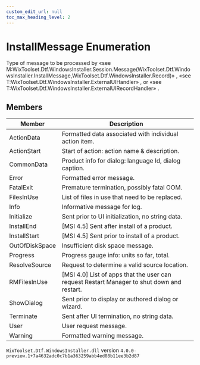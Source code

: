 ```yaml
---
custom_edit_url: null
toc_max_heading_level: 2
---
```

# InstallMessage Enumeration
Type of message to be processed by «see M:WixToolset.Dtf.WindowsInstaller.Session.Message(WixToolset.Dtf.WindowsInstaller.InstallMessage,WixToolset.Dtf.WindowsInstaller.Record)» , «see T:WixToolset.Dtf.WindowsInstaller.ExternalUIHandler» , or «see T:WixToolset.Dtf.WindowsInstaller.ExternalUIRecordHandler» .
## Members
| Member | Description |
| ------ | ----------- |
| ActionData | Formatted data associated with individual action item. |
| ActionStart | Start of action: action name & description. |
| CommonData | Product info for dialog: language Id, dialog caption. |
| Error | Formatted error message. |
| FatalExit | Premature termination, possibly fatal OOM. |
| FilesInUse | List of files in use that need to be replaced. |
| Info | Informative message for log. |
| Initialize | Sent prior to UI initialization, no string data. |
| InstallEnd | [MSI 4.5] Sent after install of a product. |
| InstallStart | [MSI 4.5] Sent prior to install of a product. |
| OutOfDiskSpace | Insufficient disk space message. |
| Progress | Progress gauge info: units so far, total. |
| ResolveSource | Request to determine a valid source location. |
| RMFilesInUse | [MSI 4.0] List of apps that the user can request Restart Manager to shut down and restart. |
| ShowDialog | Sent prior to display or authored dialog or wizard. |
| Terminate | Sent after UI termination, no string data. |
| User | User request message. |
| Warning | Formatted warning message. |
`WixToolset.Dtf.WindowsInstaller.dll` version `4.0.0-preview.1+7a4632adc0c7b1a363259abb4ed08b11ee3b2d87`
